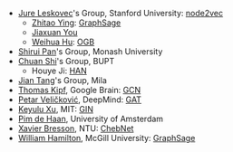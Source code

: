 - [Jure Leskovec](https://cs.stanford.edu/people/jure/)'s Group, Stanford University: [node2vec](https://github.com/aditya-grover/node2vec)
  - [Zhitao Ying](https://cs.stanford.edu/people/rexy/): [GraphSage](https://github.com/williamleif/GraphSAGE)
  - [Jiaxuan You](https://cs.stanford.edu/~jiaxuan/)
  - [Weihua Hu](http://web.stanford.edu/~weihuahu/): [OGB](https://ogb.stanford.edu/)
- [Shirui Pan](https://shiruipan.github.io/)'s Group, Monash University
- [Chuan Shi](http://www.shichuan.org/ShiChuan_ch.html)'s Group, BUPT
  - Houye Ji: [HAN](https://github.com/Jhy1993/HAN)
- [Jian Tang](https://jian-tang.com/)'s Group, Mila
- [Thomas Kipf](http://tkipf.github.io/), Google Brain: [GCN](https://github.com/tkipf/gcn)
- [Petar Veličković](https://petar-v.com/), DeepMind: [GAT](https://github.com/PetarV-/GAT)
- [Keyulu Xu](https://people.csail.mit.edu/keyulux/), MIT: [GIN](https://github.com/weihua916/powerful-gnns)
- [Pim de Haan](https://pimdehaan.com/), University of Amsterdam
- [Xavier Bresson](http://www.ntu.edu.sg/home/xbresson), NTU: [ChebNet](https://github.com/xbresson/spectral_graph_convnets)
- [William Hamilton](https://williamleif.github.io/), McGill University: [GraphSage](https://github.com/williamleif/GraphSAGE)